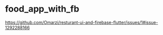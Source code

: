 # food_app_with_fb

https://github.com/Omarzi/resturant-ui-and-firebase-flutter/issues/1#issue-1292288166
